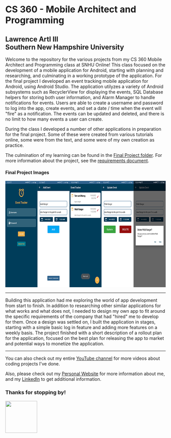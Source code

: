 <h1>CS 360 - Mobile Architect and Programming</h1>
<h2>Lawrence Artl III<br>
  Southern New Hampshire University</h2>
  <p>
  Welcome to the repository for the various projects from my CS 360 Mobile Architect and Programming class at SNHU Online! 
  This class focused on the development of a mobile application for Android, starting with planning and researching, and culminating in a working prototype of the application. For the final project I developed an event tracking mobile application for Android, using Android Studio. The application utilyzes a variety of Android subsystems such as RecyclerView for displaying the events, SQL Database helpers for storing both user information, and Alarm Manager to handle notifications for events. Users are able to create a username and password to log into the app, create events, and set a date / time when the event will "fire" as a notification. The events can be updated and deleted, and there is no limit to how many events a user can create. 
  
  During the class I developed a number of other applications in preparation for the final project. Some of these were created from various tutorials online, some were from the text, and some were of my own creation as practice. 
  
  The culmination of my learning can be found in the  <a href="https://github.com/lorenarms/SNHU_CS_360_Mobile_Development/tree/main/CS%20360%20Final%20Project" target="_blank">Final Project folder</a>. For more information about the project, see the 
  <a href="https://drive.google.com/file/d/1pFWvkUysmwF9FknGc0WO2ezPo8XFQTks/view?usp=sharing" target="_blank">requirements document</a>. 
  <h4>Final Project Images</h4>
  <img src="https://github.com/lorenarms/SNHU_CS_360_Mobile_Development/blob/main/final_project_cs_360.png" atl="[picture of final project]" style="width:810px;height:333px;">
                                                                                                                               
  </p>
 <hr>
  <p>Building this application had me exploring the world of app development from start to finish. In addition to researching other similar applications for what works and what does not, I needed to design my own app to fit around the specific requirements of the company that had "hired" me to develop for them. Once a design was settled on, I built the application in stages, starting with a simple basic log in feature and adding more features on a weekly basis. The project finished with a short description of a rollout plan for the application, focused on the best plan for releasing the app to market and potential ways to monetize the application.
  <hr>
  <p>
  You can also check out my entire <a href="https://www.youtube.com/channel/UCGtp8PRHgPCQHYoSxbMST8A" target="_blank">YouTube channel</a> for more videos about coding projects I've done.</p>
<p>Also, please check out my <a href="http://artllj.com" target="_blank">Personal Website</a> for more information about me, and my <a href="https://www.linkedin.com/in/lorenarms95/" target="_blank">LinkedIn</a> to get additional information. </p>
<h3>Thanks for stopping by!</h3>
<img src="https://media-exp2.licdn.com/dms/image/C5603AQEqU5vuSjmWrg/profile-displayphoto-shrink_400_400/0/1641574403621?e=1660780800&v=beta&t=hukMeE3aKt4d6lyocOdHmZmJ16QC0bWLUaaT2d_m5Gk" atl="[picture of me]" style="width:100px;height:100px;">
